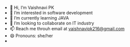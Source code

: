 - 👋 Hi, I’m Vaishnavi PK
- 👀 I’m interested in software development
- 🌱 I’m currently learning JAVA  
- 💞️ I’m looking to collaborate on IT industry
- 📫 Reach me throuh email at vaishnavipk216@gmail.com
- 😄 Pronouns: she/her
- 

<!---
pkvaish/pkvaish is a ✨ special ✨ repository because its `README.md` (this file) appears on your GitHub profile.
You can click the Preview link to take a look at your changes.
--->
